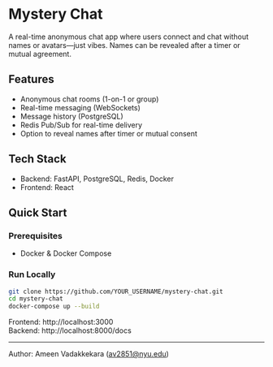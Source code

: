 # Mystery Chat

A real-time anonymous chat app where users connect and chat without names or avatars—just vibes. Names can be revealed after a timer or mutual agreement.

## Features
- Anonymous chat rooms (1-on-1 or group)
- Real-time messaging (WebSockets)
- Message history (PostgreSQL)
- Redis Pub/Sub for real-time delivery
- Option to reveal names after timer or mutual consent

## Tech Stack
- Backend: FastAPI, PostgreSQL, Redis, Docker
- Frontend: React

## Quick Start

### Prerequisites
- Docker & Docker Compose

### Run Locally
```sh
git clone https://github.com/YOUR_USERNAME/mystery-chat.git
cd mystery-chat
docker-compose up --build
```

Frontend: http://localhost:3000  
Backend: http://localhost:8000/docs

---

Author: Ameen Vadakkekara (av2851@nyu.edu)
